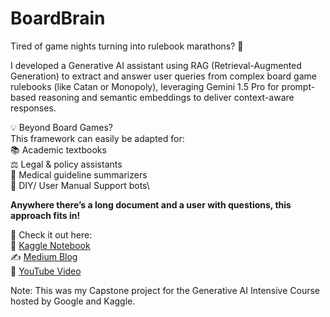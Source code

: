 # BoardBrain
Tired of game nights turning into rulebook marathons? 🎲

I developed a Generative AI assistant using RAG (Retrieval-Augmented Generation) to extract and answer user queries from complex board game rulebooks (like Catan or Monopoly), leveraging Gemini 1.5 Pro for prompt-based reasoning and semantic embeddings to deliver context-aware responses. 

💡 Beyond Board Games?\
This framework can easily be adapted for: \
📚 Academic textbooks\
⚖️ Legal & policy assistants\
🏥 Medical guideline summarizers\
🔧 DIY/ User Manual Support bots\

**Anywhere there’s a long document and a user with questions, this approach fits in!**

🔗 Check it out here:\
📘 [Kaggle Notebook](https://www.kaggle.com/code/samyukthasaravanan/boardbrain-ai-that-reads-rulebooks-for-you) \
✍️ [Medium Blog](https://medium.com/@samyuktha_saravanan/boardbrain-the-genai-assistant-that-reads-rulebooks-for-you-a7e572026aad) \
🎥 [YouTube Video](https://www.youtube.com/watch?v=O7mkUAm9TFo) 

Note: This was my Capstone project for the Generative AI Intensive Course hosted by Google and Kaggle.
